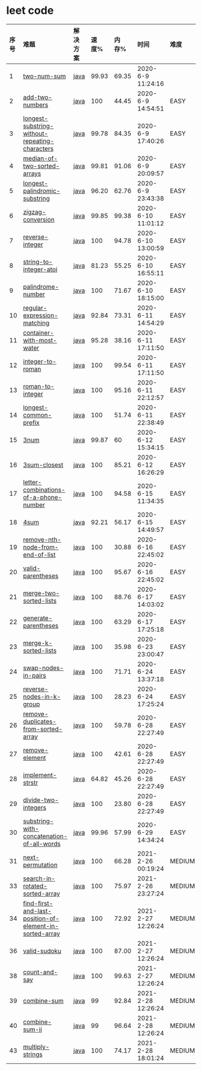 # leet code

| 序号 | 难题 | 解决方案 | 速度% | 内存% | 时间 | 难度 |
|:---|:---|:---|:---|:---|:---|:---|
| 1 | [two-num-sum](doc/001-two-num-sum.md) | [java](https://github.com/houbb/leetcode/blob/master/src/main/java/com/github/houbb/leetcode/TwoNumSum.java) |  99.93 | 69.35  | 2020-6-9 11:24:16 |
| 2 | [add-two-numbers](doc/002-add-two-numbers.md) | [java](https://github.com/houbb/leetcode/blob/master/src/main/java/com/github/houbb/leetcode/AddTwoNumbersLeetCodeVersion3.java) |  100 | 44.45  | 2020-6-9 14:54:51 | EASY |
| 3 | [longest-substring-without-repeating-characters](doc/003-longest-substring-without-repeating-characters.md) | [java](https://github.com/houbb/leetcode/blob/master/src/main/java/com/github/houbb/leetcode/LongestSubstringWithoutRepeatingCharacters.java) |  99.78 | 84.35  | 2020-6-9 17:40:26 | EASY |
| 4 | [median-of-two-sorted-arrays](doc/004-median-of-two-sorted-arrays.md) | [java](https://github.com/houbb/leetcode/blob/master/src/main/java/com/github/houbb/leetcode/MedianOfTwoSortedArrays.java) |  99.81 | 91.06  | 2020-6-9 20:09:57 | EASY |
| 5 | [longest-palindromic-substring](doc/005-longest-palindromic-substring.md) | [java](https://github.com/houbb/leetcode/blob/master/src/main/java/com/github/houbb/leetcode/LongestPalindromicSubstringManacher.java) |  96.20 | 62.76  | 2020-6-9 23:43:38 |EASY |
| 6 | [zigzag-conversion](doc/006-zigzag-conversion.md) | [java](https://github.com/houbb/leetcode/blob/master/src/main/java/com/github/houbb/leetcode/ZigzagConversion.java) |  99.85 | 99.38  | 2020-6-10 11:01:12 | EASY |
| 7 | [reverse-integer](doc/007-reverse-integer.md) | [java](https://github.com/houbb/leetcode/blob/master/src/main/java/com/github/houbb/leetcode/ReverseInteger.java) |  100 | 94.78  | 2020-6-10 13:00:59 | EASY |
| 8 | [string-to-integer-atoi](doc/008-string-to-integer-atoi.md) | [java](https://github.com/houbb/leetcode/blob/master/src/main/java/com/github/houbb/leetcode/StringToIntegerAtoiOptimize.java) |  81.23 |  55.25  | 2020-6-10 16:55:11 | EASY |
| 9 | [palindrome-number](doc/009-palindrome-number.md) | [java](https://github.com/houbb/leetcode/blob/master/src/main/java/com/github/houbb/leetcode/PalindromeNumberOptimize.java) |  100 |  71.67  | 2020-6-10 18:15:00 | EASY |
| 10 | [regular-expression-matching](doc/010-regular-expression-matching.md) | [java](https://github.com/houbb/leetcode/blob/master/src/main/java/com/github/houbb/leetcode/PalindromeNumberOptimize.java) |  92.84 |  73.31  | 2020-6-11 14:54:29 | EASY |
| 11 | [container-with-most-water](doc/011-container-with-most-water.md) | [java](https://github.com/houbb/leetcode/blob/master/src/main/java/com/github/houbb/leetcode/PalindromeNumberOptimize.java) |  95.28 |  38.16  | 2020-6-11 17:11:50 | EASY |
| 12 | [integer-to-roman](doc/012-integer-to-roman.md) | [java](https://github.com/houbb/leetcode/blob/master/src/main/java/com/github/houbb/leetcode/IntegerToRomanBest.java) |  100 |  99.54  | 2020-6-11 17:11:50 | EASY |
| 13 | [roman-to-integer](doc/013-roman-to-integer.md) | [java](https://github.com/houbb/leetcode/blob/master/src/main/java/com/github/houbb/leetcode/RomanToInteger.java) |  100 |  95.16  | 2020-6-11 22:12:57 | EASY |
| 14 | [longest-common-prefix](doc/014-longest-common-prefix.md) | [java](https://github.com/houbb/leetcode/blob/master/src/main/java/com/github/houbb/leetcode/LongestCommonPrefix.java) |  100 |  51.74  | 2020-6-11 22:38:49 | EASY |
| 15 | [3num](doc/015-3num.md) | [java](https://github.com/houbb/leetcode/blob/master/src/main/java/com/github/houbb/leetcode/ThirdNumSortedAndTwoPointer.java) |  99.87 |  60  | 2020-6-12 15:34:15 | EASY |
| 16 | [3sum-closest](doc/016-3sum-closest.md) | [java](https://github.com/houbb/leetcode/blob/master/src/main/java/com/github/houbb/leetcode/ThirdSumClosestOptimize.java) |  100 |  85.21  | 2020-6-12 16:26:29 | EASY |
| 17 | [letter-combinations-of-a-phone-number](doc/017-letter-combinations-of-a-phone-number.md) | [java](https://github.com/houbb/leetcode/blob/master/src/main/java/com/github/houbb/leetcode/LetterCombinationsOfAPhoneNumberRecursive.java) |  100 |  94.58  | 2020-6-15 11:34:35 | EASY |
| 18 | [4sum](doc/018-4sum.md) | [java](https://github.com/houbb/leetcode/blob/master/src/main/java/com/github/houbb/leetcode/FourSumBest.java) |  92.21 |  56.17  | 2020-6-15 14:49:57 | EASY |
| 19 | [remove-nth-node-from-end-of-list](doc/019-remove-nth-node-from-end-of-list.md) | [java](https://github.com/houbb/leetcode/blob/master/src/main/java/com/github/houbb/leetcode/removeNthFromEnd.java) |  100 |  30.88  | 2020-6-16 22:45:02 | EASY |
| 20 | [valid-parentheses](doc/020-valid-parentheses.md) | [java](https://github.com/houbb/leetcode/blob/master/src/main/java/com/github/houbb/leetcode/ValidParenthesesOptimize.java) |  100 |  95.67  | 2020-6-16 22:45:02 | EASY |
| 21 | [merge-two-sorted-lists](doc/021-merge-two-sorted-lists.md) | [java](https://github.com/houbb/leetcode/blob/master/src/main/java/com/github/houbb/leetcode/MergeTwoSortedLists2.java) |  100 |  88.76  | 2020-6-17 14:03:02 | EASY |
| 22 | [generate-parentheses](doc/022-generate-parentheses.md) | [java](https://github.com/houbb/leetcode/blob/master/src/main/java/com/github/houbb/leetcode/GenerateParenthesesOptimize.java) |  100 |  63.29  | 2020-6-17 17:25:18 | EASY |
| 23 | [merge-k-sorted-lists](doc/023-merge-k-sorted-lists.md) | [java](https://github.com/houbb/leetcode/blob/master/src/main/java/com/github/houbb/leetcode/MergeKSortedListsBest.java) |  100 |  35.98  | 2020-6-23 23:00:47 | EASY |
| 24 | [swap-nodes-in-pairs](doc/024-swap-nodes-in-pairs.md) | [java](https://github.com/houbb/leetcode/blob/master/src/main/java/com/github/houbb/leetcode/SwapNodesInPairs.java) |  100 |  71.71  | 2020-6-24 13:37:18 | EASY |
| 25 | [reverse-nodes-in-k-group](doc/025-reverse-nodes-in-k-group.md) | [java](https://github.com/houbb/leetcode/blob/master/src/main/java/com/github/houbb/leetcode/ReverseNodesInKGroupOptimize.java) |  100 |  28.23  | 2020-6-24 17:25:24 | EASY |
| 26 | [remove-duplicates-from-sorted-array](doc/026-remove-duplicates-from-sorted-array.md) | [java](https://github.com/houbb/leetcode/blob/master/src/main/java/com/github/houbb/leetcode/RemoveDuplicatesFromSortedArray.java) |  100 |  59.78  | 2020-6-28 22:27:49 | EASY |
| 27 | [remove-element](doc/027-remove-element.md) | [java](https://github.com/houbb/leetcode/blob/master/src/main/java/com/github/houbb/leetcode/RemoveElement.java) |  100 |  42.61  | 2020-6-28 22:27:49 | EASY |
| 28 | [implement-strstr](doc/028-implement-strstr.md) | [java](https://github.com/houbb/leetcode/blob/master/src/main/java/com/github/houbb/leetcode/ImplementStrStr.java) |  64.82 |  45.26  | 2020-6-28 22:27:49 | EASY |
| 29 | [divide-two-integers](doc/029-divide-two-integers.md) | [java](https://github.com/houbb/leetcode/blob/master/src/main/java/com/github/houbb/leetcode/DivideTwoIntegers.java) |  100 |  23.80  | 2020-6-28 22:27:49 | EASY |
| 30 | [substring-with-concatenation-of-all-words](doc/030-substring-with-concatenation-of-all-words.md) | [java](https://github.com/houbb/leetcode/blob/master/src/main/java/com/github/houbb/leetcode/SubstringWithConcatenationOfAllWordsBest.java) |  99.96 |  57.99  | 2020-6-29 14:34:24 | EASY |
| 31 | [next-permutation](doc/031-next-permutation.md) | [java](https://github.com/houbb/leetcode/blob/master/src/main/java/com/github/houbb/leetcode/medium/NextPermutation.java) |  100 |  66.28  | 2021-2-26 00:19:24 | MEDIUM |
| 33 | [search-in-rotated-sorted-array](doc/033-search-in-rotated-sorted-array.md) | [java](https://github.com/houbb/leetcode/blob/master/src/main/java/com/github/houbb/leetcode/medium/SearchInRotatedSortedArray2.java) |  100 |   75.97  | 2021-2-26 23:27:24 | MEDIUM |
| 34 | [find-first-and-last-position-of-element-in-sorted-array](doc/034-find-first-and-last-position-of-element-in-sorted-array.md) | [java](https://github.com/houbb/leetcode/blob/master/src/main/java/com/github/houbb/leetcode/medium/FindFirstAndLastPosition.java) |  100 |   72.92  | 2021-2-27 12:26:24 | MEDIUM |
| 36 | [valid-sudoku](doc/036-valid-sudoku.md) | [java](https://github.com/houbb/leetcode/blob/master/src/main/java/com/github/houbb/leetcode/medium/ValidSoduku.java) |  100 |   87.00  | 2021-2-27 12:26:24 | MEDIUM |
| 38 | [count-and-say](doc/038-count-and-say.md) | [java](https://github.com/houbb/leetcode/blob/master/src/main/java/com/github/houbb/leetcode/medium/CountAndSay.java) |  100 | 99.63  | 2021-2-27 12:26:24 | MEDIUM |
| 39 | [combine-sum](doc/039-combination-sum.md) | [java](https://github.com/houbb/leetcode/blob/master/src/main/java/com/github/houbb/leetcode/medium/CombinationSumBest.java) |  99 |   92.84  | 2021-2-28 12:26:24 | MEDIUM |
| 40 | [combine-sum-ii](doc/040-combination-sum-ii.md) | [java](https://github.com/houbb/leetcode/blob/master/src/main/java/com/github/houbb/leetcode/medium/CombinationSumIIBest.java) |  99 | 96.64  | 2021-2-28 12:26:24 | MEDIUM |
| 43 | [multiply-strings](doc/043-multiply-strings.md) | [java](https://github.com/houbb/leetcode/blob/master/src/main/java/com/github/houbb/leetcode/medium/MultiplyStrings.java) |  100 | 74.17  | 2021-2-28 18:01:24 | MEDIUM |
